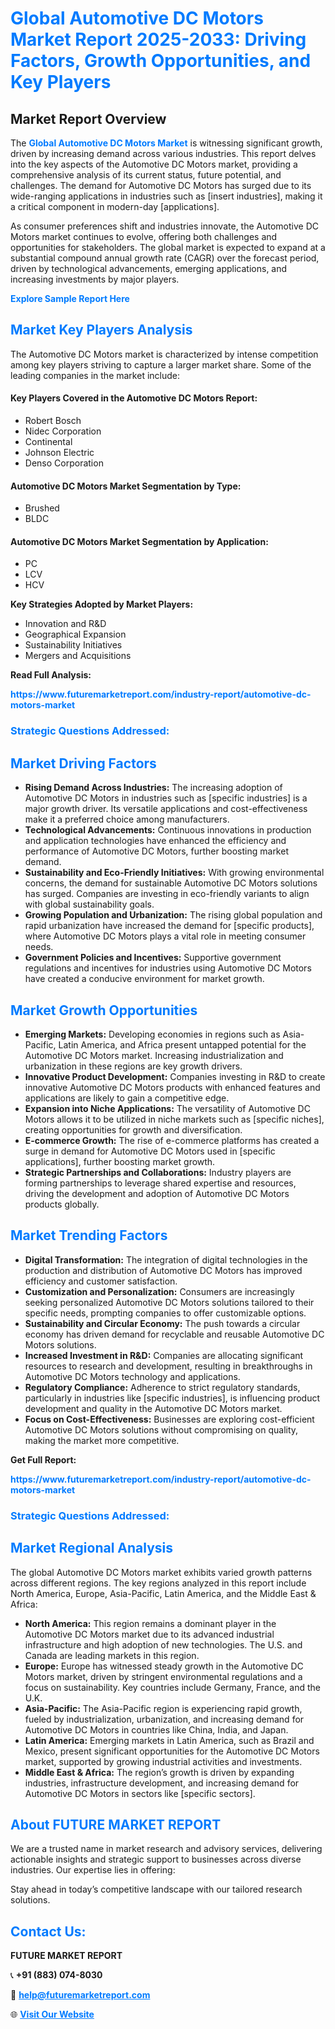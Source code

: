 <h1 style="color: #007BFF;">Global Automotive DC Motors Market Report 2025-2033: Driving Factors, Growth Opportunities, and Key Players</h1>

<section id="overview">
<h2>Market Report Overview</h2>
<p>The <a href="https://www.futuremarketreport.com/industry-report/automotive-dc-motors-market" style="color: #007BFF; text-decoration: none;"><strong>Global Automotive DC Motors Market</strong></a> is witnessing significant growth, driven by increasing demand across various industries. This report delves into the key aspects of the Automotive DC Motors market, providing a comprehensive analysis of its current status, future potential, and challenges. The demand for Automotive DC Motors has surged due to its wide-ranging applications in industries such as [insert industries], making it a critical component in modern-day [applications].</p>
<p>As consumer preferences shift and industries innovate, the Automotive DC Motors market continues to evolve, offering both challenges and opportunities for stakeholders. The global market is expected to expand at a substantial compound annual growth rate (CAGR) over the forecast period, driven by technological advancements, emerging applications, and increasing investments by major players.</p>
</section>

<section id="overview">
<p><a href="https://www.futuremarketreport.com/request-sample/reportId=48692" style="color: #007BFF; text-decoration: none;"><strong>Explore Sample Report Here</strong></a></p>
</section>

<section id="key-players">
<h2 style="color: #007BFF;">Market Key Players Analysis</h2>
<p>The Automotive DC Motors market is characterized by intense competition among key players striving to capture a larger market share. Some of the leading companies in the market include:</p>
<h4>Key Players Covered in the Automotive DC Motors Report:</h4>
<ul><li>Robert Bosch</li><li>Nidec Corporation</li><li>Continental</li><li>Johnson Electric</li><li>Denso Corporation</li></ul>
<h4>Automotive DC Motors Market Segmentation by Type:</h4>
<ul><li>Brushed</li><li>BLDC</li></ul>

<h4>Automotive DC Motors Market Segmentation by Application:</h4>
<ul><li>PC</li><li>LCV</li><li>HCV</li></ul>
<p><strong>Key Strategies Adopted by Market Players:</strong></p>
<ul>
<li>Innovation and R&D</li>
<li>Geographical Expansion</li>
<li>Sustainability Initiatives</li>
<li>Mergers and Acquisitions</li>
</ul>
</section>

<section>
<p><strong>Read Full Analysis: </strong></p><a href="https://www.futuremarketreport.com/industry-report/automotive-dc-motors-market" style="color: #007BFF; text-decoration: none;"><strong>https://www.futuremarketreport.com/industry-report/automotive-dc-motors-market</strong></a>
<h3 style="color: #007BFF;">Strategic Questions Addressed:</h3>
</section>

<section id="driving-factors">
<h2 style="color: #007BFF;">Market Driving Factors</h2>
<ul>
<li><strong>Rising Demand Across Industries:</strong> The increasing adoption of Automotive DC Motors in industries such as [specific industries] is a major growth driver. Its versatile applications and cost-effectiveness make it a preferred choice among manufacturers.</li>
<li><strong>Technological Advancements:</strong> Continuous innovations in production and application technologies have enhanced the efficiency and performance of Automotive DC Motors, further boosting market demand.</li>
<li><strong>Sustainability and Eco-Friendly Initiatives:</strong> With growing environmental concerns, the demand for sustainable Automotive DC Motors solutions has surged. Companies are investing in eco-friendly variants to align with global sustainability goals.</li>
<li><strong>Growing Population and Urbanization:</strong> The rising global population and rapid urbanization have increased the demand for [specific products], where Automotive DC Motors plays a vital role in meeting consumer needs.</li>
<li><strong>Government Policies and Incentives:</strong> Supportive government regulations and incentives for industries using Automotive DC Motors have created a conducive environment for market growth.</li>
</ul>
</section>

<section id="growth-opportunities">
<h2 style="color: #007BFF;">Market Growth Opportunities</h2>
<ul>
<li><strong>Emerging Markets:</strong> Developing economies in regions such as Asia-Pacific, Latin America, and Africa present untapped potential for the Automotive DC Motors market. Increasing industrialization and urbanization in these regions are key growth drivers.</li>
<li><strong>Innovative Product Development:</strong> Companies investing in R&D to create innovative Automotive DC Motors products with enhanced features and applications are likely to gain a competitive edge.</li>
<li><strong>Expansion into Niche Applications:</strong> The versatility of Automotive DC Motors allows it to be utilized in niche markets such as [specific niches], creating opportunities for growth and diversification.</li>
<li><strong>E-commerce Growth:</strong> The rise of e-commerce platforms has created a surge in demand for Automotive DC Motors used in [specific applications], further boosting market growth.</li>
<li><strong>Strategic Partnerships and Collaborations:</strong> Industry players are forming partnerships to leverage shared expertise and resources, driving the development and adoption of Automotive DC Motors products globally.</li>
</ul>
</section>

<section id="trending-factors">
<h2 style="color: #007BFF;">Market Trending Factors</h2>
<ul>
<li><strong>Digital Transformation:</strong> The integration of digital technologies in the production and distribution of Automotive DC Motors has improved efficiency and customer satisfaction.</li>
<li><strong>Customization and Personalization:</strong> Consumers are increasingly seeking personalized Automotive DC Motors solutions tailored to their specific needs, prompting companies to offer customizable options.</li>
<li><strong>Sustainability and Circular Economy:</strong> The push towards a circular economy has driven demand for recyclable and reusable Automotive DC Motors solutions.</li>
<li><strong>Increased Investment in R&D:</strong> Companies are allocating significant resources to research and development, resulting in breakthroughs in Automotive DC Motors technology and applications.</li>
<li><strong>Regulatory Compliance:</strong> Adherence to strict regulatory standards, particularly in industries like [specific industries], is influencing product development and quality in the Automotive DC Motors market.</li>
<li><strong>Focus on Cost-Effectiveness:</strong> Businesses are exploring cost-efficient Automotive DC Motors solutions without compromising on quality, making the market more competitive.</li>
</ul>
</section>

<section>
<p><strong>Get Full Report: </strong></p><a href="https://www.futuremarketreport.com/industry-report/automotive-dc-motors-market" style="color: #007BFF; text-decoration: none;"><strong>https://www.futuremarketreport.com/industry-report/automotive-dc-motors-market</strong></a>
<h3 style="color: #007BFF;">Strategic Questions Addressed:</h3>
</section>


<section id="regional-analysis">
<h2 style="color: #007BFF;">Market Regional Analysis</h2>
<p>The global Automotive DC Motors market exhibits varied growth patterns across different regions. The key regions analyzed in this report include North America, Europe, Asia-Pacific, Latin America, and the Middle East & Africa:</p>
<ul>
<li><strong>North America:</strong> This region remains a dominant player in the Automotive DC Motors market due to its advanced industrial infrastructure and high adoption of new technologies. The U.S. and Canada are leading markets in this region.</li>
<li><strong>Europe:</strong> Europe has witnessed steady growth in the Automotive DC Motors market, driven by stringent environmental regulations and a focus on sustainability. Key countries include Germany, France, and the U.K.</li>
<li><strong>Asia-Pacific:</strong> The Asia-Pacific region is experiencing rapid growth, fueled by industrialization, urbanization, and increasing demand for Automotive DC Motors in countries like China, India, and Japan.</li>
<li><strong>Latin America:</strong> Emerging markets in Latin America, such as Brazil and Mexico, present significant opportunities for the Automotive DC Motors market, supported by growing industrial activities and investments.</li>
<li><strong>Middle East & Africa:</strong> The region’s growth is driven by expanding industries, infrastructure development, and increasing demand for Automotive DC Motors in sectors like [specific sectors].</li>
</ul>
</section>

<footer>
<h2 style="color: #007BFF;">About FUTURE MARKET REPORT</h2>
<p>We are a trusted name in market research and advisory services, delivering actionable insights and strategic support to businesses across diverse industries. Our expertise lies in offering:</p>

<p>Stay ahead in today’s competitive landscape with our tailored research solutions.</p>

<h2 style="color: #007BFF;">Contact Us:</h2>
<p><strong>FUTURE MARKET REPORT</strong></p>
<p>📞 <strong>+91 (883) 074-8030</strong></p>
<p>📧 <strong><a href="mailto:help@futuremarketreport.com" style="color: #007BFF;">help@futuremarketreport.com</a></strong></p>
<p>🌐 <strong><a href="https://www.futuremarketreport.com/" style="color: #007BFF;">Visit Our Website</a></strong></p>
</footer>